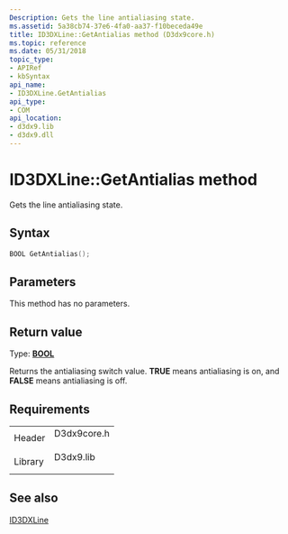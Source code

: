 ```yaml
---
Description: Gets the line antialiasing state.
ms.assetid: 5a38cb74-37e6-4fa0-aa37-f10beceda49e
title: ID3DXLine::GetAntialias method (D3dx9core.h)
ms.topic: reference
ms.date: 05/31/2018
topic_type: 
- APIRef
- kbSyntax
api_name: 
- ID3DXLine.GetAntialias
api_type: 
- COM
api_location: 
- d3dx9.lib
- d3dx9.dll
---
```


# ID3DXLine::GetAntialias method

Gets the line antialiasing state.

## Syntax


```C++
BOOL GetAntialias();
```



## Parameters

This method has no parameters.

## Return value

Type: **[**BOOL**](https://msdn.microsoft.com/library/Aa383751(v=VS.85).aspx)**

Returns the antialiasing switch value. **TRUE** means antialiasing is on, and **FALSE** means antialiasing is off.

## Requirements



|                    |                                                                                        |
|--------------------|----------------------------------------------------------------------------------------|
| Header<br/>  | <dl> <dt>D3dx9core.h</dt> </dl> |
| Library<br/> | <dl> <dt>D3dx9.lib</dt> </dl>   |



## See also

<dl> <dt>

[ID3DXLine](id3dxline.md)
</dt> </dl>

 

 




